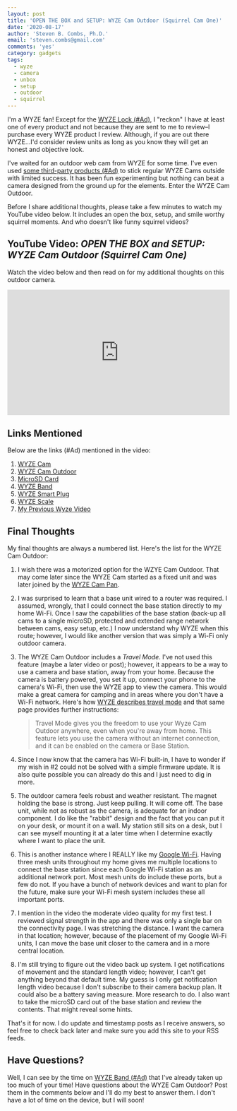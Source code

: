 ```yaml
---
layout: post
title: 'OPEN THE BOX and SETUP: WYZE Cam Outdoor (Squirrel Cam One)'
date: '2020-08-17'
author: 'Steven B. Combs, Ph.D.'
email: 'steven.combs@gmail.com'
comments: 'yes'
category: gadgets
tags:
  - wyze
  - camera
  - unbox
  - setup
  - outdoor
  - squirrel
---
```


I'm a WYZE fan! Except for the [WYZE Lock (#Ad)](https://amzn.to/3iPxheg), I "reckon" I have at least one of every product and not because they are sent to me to review–I purchase every WYZE product I review. Although, if you are out there WYZE...I'd consider review units as long as you know they will get an honest and objective look.

I've waited for an outdoor web cam from WYZE for some time. I've even used [some third-party products (#Ad)](https://amzn.to/3g5SQW6) to stick regular WYZE Cams outside with limited success. It has been fun experimenting but nothing can beat a camera designed from the ground up for the elements. Enter the WYZE Cam Outdoor.

Before I share additional thoughts, please take a few minutes to watch my YouTube video below. It includes an open the box, setup, and smile worthy squirrel moments. And who doesn't like funny squirrel videos?

## YouTube Video: _OPEN THE BOX and SETUP: WYZE Cam Outdoor (Squirrel Cam One)_

Watch the video below and then read on for my additional thoughts on this outdoor camera.

<div style="position:relative;padding-top:56.25%;"><p><iframe src="https://www.youtube.com/embed/iMRspt-YkDw" frameborder="0" allowfullscreen="true" mozallowfullscreen="true" webkitallowfullscreen="true" style="position:absolute;top:0;left:0;width:100%;height:100%;"></iframe></p></div>

## Links Mentioned

Below are the links (#Ad) mentioned in the video:

1. [WYZE Cam](https://amzn.to/2DZ4VPH)
2. [WYZE Cam Outdoor](https://wyze.com/wyze-cam-outdoor.html)
3. [MicroSD Card](https://amzn.to/3kMYgc0)
4. [WYZE Band](https://amzn.to/2PXhPQM)
5. [WYZE Smart Plug](https://amzn.to/2Y4W3ig)
6. [WYZE Scale](https://amzn.to/31SsVMs)
7. [My Previous Wyze Video](https://youtu.be/ZoBnLnDgv1Q)

## Final Thoughts

My final thoughts are always a numbered list. Here's the list for the WYZE Cam Outdoor:

1. I wish there was a motorized option for the WZYE Cam Outdoor. That may come later since the WYZE Cam started as a fixed unit and was later joined by the [WYZE Cam Pan](https://amzn.to/3g9cekN).
2. I was surprised to learn that a base unit wired to a router was required. I assumed, wrongly, that I could connect the base station directly to my home Wi-Fi. Once I saw the capabilities of the base station (back-up all cams to a single microSD, protected and extended range network between cams, easy setup, etc.) I now understand why WYZE when this route; however, I would like another version that was simply a Wi-Fi only outdoor camera.
3. The WYZE Cam Outdoor includes a *Travel Mode*. I've not used this feature (maybe a later video or post); however, it appears to be a way to use a camera and base station, away from your home. Because the camera is battery powered, you set it up, connect your phone to the camera's Wi-Fi, then use the WYZE app to view the camera. This would make a great camera for camping and in areas where you don't have a Wi-Fi network. Here's how [WYZE describes travel mode](https://support.wyzecam.com/hc/en-us/articles/360038031831-Travel-Mode) and that same page provides further instructions:

    > Travel Mode gives you the freedom to use your Wyze Cam Outdoor anywhere, even when you're away from home. This feature lets you use the camera without an internet connection, and it can be enabled on the camera or Base Station.

4. Since I now know that the camera has Wi-Fi built-in, I have to wonder if my wish in #2 could not be solved with a simple firmware update. It is also quite possible you can already do this and I just need to dig in more.
5. The outdoor camera feels robust and weather resistant. The magnet holding the base is strong. Just keep pulling. It will come off. The base unit, while not as robust as the camera, is adequate for an indoor component. I do like the "rabbit" design and the fact that you can put it on your desk, or mount it on a wall. My station still sits on a desk, but I can see myself mounting it at a later time when I determine exactly where I want to place the unit.
6. This is another instance where I REALLY like my [Google Wi-Fi](https://amzn.to/3kMzOrn). Having three mesh units throughout my home gives me multiple locations to connect the base station since each Google Wi-Fi station as an additional network port. Most mesh units do include these ports, but a few do not. If you have a bunch of network devices and want to plan for the future, make sure your Wi-Fi mesh system includes these all important ports.
7. I mention in the video the moderate video quality for my first test. I reviewed signal strength in the app and there was only a single bar on the connectivity page. I was stretching the distance. I want the camera in that location; however, because of the placement of my Google Wi-Fi units, I can move the base unit closer to the camera and in a more central location.
8. I'm still trying to figure out the video back up system. I get notifications of movement and the standard length video; however, I can't get anything beyond that default time. My guess is I only get notification length video because I don't subscribe to their camera backup plan. It could also be a battery saving measure. More research to do. I also want to take the microSD card out of the base station and review the contents. That might reveal some hints.

That's it for now. I do update and timestamp posts as I receive answers, so feel free to check back later and make sure you add this site to your RSS feeds.

## Have Questions?

Well, I can see by the time on [WYZE Band (#Ad)](https://amzn.to/2PXhPQM) that I've already taken up too much of your time! Have questions about the WYZE Cam Outdoor? Post them in the comments below and I'll do my best to answer them. I don't have a lot of time on the device, but I will soon!
